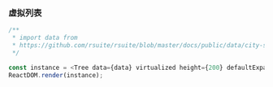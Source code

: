 ### 虚拟列表

<!--start-code-->

```js
/**
 * import data from
 * https://github.com/rsuite/rsuite/blob/master/docs/public/data/city-simplified.json
 */

const instance = <Tree data={data} virtualized height={200} defaultExpandAll />;
ReactDOM.render(instance);
```

<!--end-code-->
